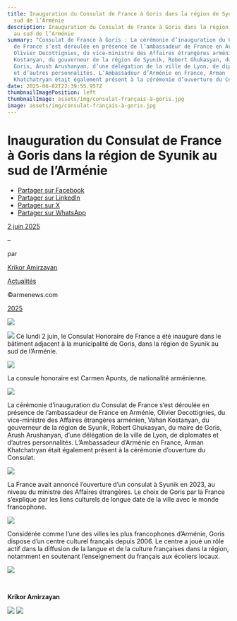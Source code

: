 ```yaml
---
title: Inauguration du Consulat de France à Goris dans la région de Syunik au
  sud de l’Arménie
description: Inauguration du Consulat de France à Goris dans la région de Syunik
  au sud de l’Arménie
summary: "Consulat de France à Goris : La cérémonie d’inauguration du Consulat
  de France s’est déroulée en présence de l’ambassadeur de France en Arménie,
  Olivier Decottignies, du vice-ministre des Affaires étrangères arménien, Vahan
  Kostanyan, du gouverneur de la région de Syunik, Robert Ghukasyan, du maire de
  Goris, Arush Arushanyan, d’une délégation de la ville de Lyon, de diplomates
  et d’autres personnalités. L’Ambassadeur d’Arménie en France, Arman
  Khatchatryan était également présent à la cérémonie d’ouverture du Consulat"
date: 2025-06-02T22:39:55.957Z
thumbnailImagePosition: left
thumbnailImage: assets/img/consulat-français-à-goris.jpg
image: assets/img/consulat-français-à-goris.jpg
---
```

<!--StartFragment-->

# Inauguration du Consulat de France à Goris dans la région de Syunik au sud de l’Arménie

* [Partager sur Facebook](https://www.facebook.com/sharer/sharer.php?u=https%3A%2F%2Fwww.armenews.com%2Finauguration-du-consulat-de-france-a-goris-dans-la-region-de-syunik-au-sud-de-larmenie%2F&title=Inauguration%20du%20Consulat%20de%20France%20%C3%A0%20Goris%20dans%20la%20r%C3%A9gion%20de%20Syunik%20au%20sud%20de%20l%E2%80%99Arm%C3%A9nie)
* [Partager sur LinkedIn](https://www.linkedin.com/shareArticle?mini=true&url=https%3A%2F%2Fwww.armenews.com%2Finauguration-du-consulat-de-france-a-goris-dans-la-region-de-syunik-au-sud-de-larmenie%2F&title=Inauguration%20du%20Consulat%20de%20France%20%C3%A0%20Goris%20dans%20la%20r%C3%A9gion%20de%20Syunik%20au%20sud%20de%20l%E2%80%99Arm%C3%A9nie)
* [Partager sur X](https://x.com/share?url=https%3A%2F%2Fwww.armenews.com%2Finauguration-du-consulat-de-france-a-goris-dans-la-region-de-syunik-au-sud-de-larmenie%2F&text=Inauguration%20du%20Consulat%20de%20France%20%C3%A0%20Goris%20dans%20la%20r%C3%A9gion%20de%20Syunik%20au%20sud%20de%20l%E2%80%99Arm%C3%A9nie)
* [Partager sur WhatsApp](https://api.whatsapp.com/send?text=Inauguration%20du%20Consulat%20de%20France%20%C3%A0%20Goris%20dans%20la%20r%C3%A9gion%20de%20Syunik%20au%20sud%20de%20l%E2%80%99Arm%C3%A9nie%20%E2%80%94%20https%3A%2F%2Fwww.armenews.com%2Finauguration-du-consulat-de-france-a-goris-dans-la-region-de-syunik-au-sud-de-larmenie%2F)

[2 juin 2025](https://www.armenews.com/inauguration-du-consulat-de-france-a-goris-dans-la-region-de-syunik-au-sud-de-larmenie/)

–

par

[Krikor Amirzayan](https://www.armenews.com/author/krikor56/)

[Actualités](https://www.armenews.com/categorie/actualites/)

©armenews.com

[2025](https://www.armenews.com/inauguration-du-consulat-de-france-a-goris-dans-la-region-de-syunik-au-sud-de-larmenie/)

![](https://www.armenews.com/wp-content/uploads/2025/06/4442.jpg)

![](https://www.armenews.com/wp-content/uploads/2025/06/3345.jpg) Ce lundi 2 juin, le Consulat Honoraire de France a été inauguré dans le bâtiment adjacent à la municipalité de Goris, dans la région de Syunik au sud de l’Arménie.

![](https://www.armenews.com/wp-content/uploads/2025/06/4442C.jpg)

La consule honoraire est Carmen Apunts, de nationalité arménienne.

![](https://www.armenews.com/wp-content/uploads/2025/06/4442E.jpg)

La cérémonie d’inauguration du Consulat de France s’est déroulée en présence de l’ambassadeur de France en Arménie, Olivier Decottignies, du vice-ministre des Affaires étrangères arménien, Vahan Kostanyan, du gouverneur de la région de Syunik, Robert Ghukasyan, du maire de Goris, Arush Arushanyan, d’une délégation de la ville de Lyon, de diplomates et d’autres personnalités. L’Ambassadeur d’Arménie en France, Arman Khatchatryan était également présent à la cérémonie d’ouverture du Consulat.

![](https://www.armenews.com/wp-content/uploads/2025/06/4442A.jpg)

La France avait annoncé l’ouverture d’un consulat à Syunik en 2023, au niveau du ministre des Affaires étrangères. Le choix de Goris par la France s’explique par les liens culturels de longue date de la ville avec le monde francophone.

![](https://www.armenews.com/wp-content/uploads/2025/06/4442B.jpg)

Considérée comme l’une des villes les plus francophones d’Arménie, Goris dispose d’un centre culturel français depuis 2006. Le centre a joué un rôle actif dans la diffusion de la langue et de la culture françaises dans la région, notamment en soutenant l’enseignement du français aux écoliers locaux.

![](https://www.armenews.com/wp-content/uploads/2025/06/3345A.jpg)

 

**Krikor Amirzayan**

![](https://www.armenews.com/wp-content/uploads/2025/06/4442D.jpg) ![](https://www.armenews.com/wp-content/uploads/2025/06/4442F-scaled.jpg)



<!--EndFragment-->